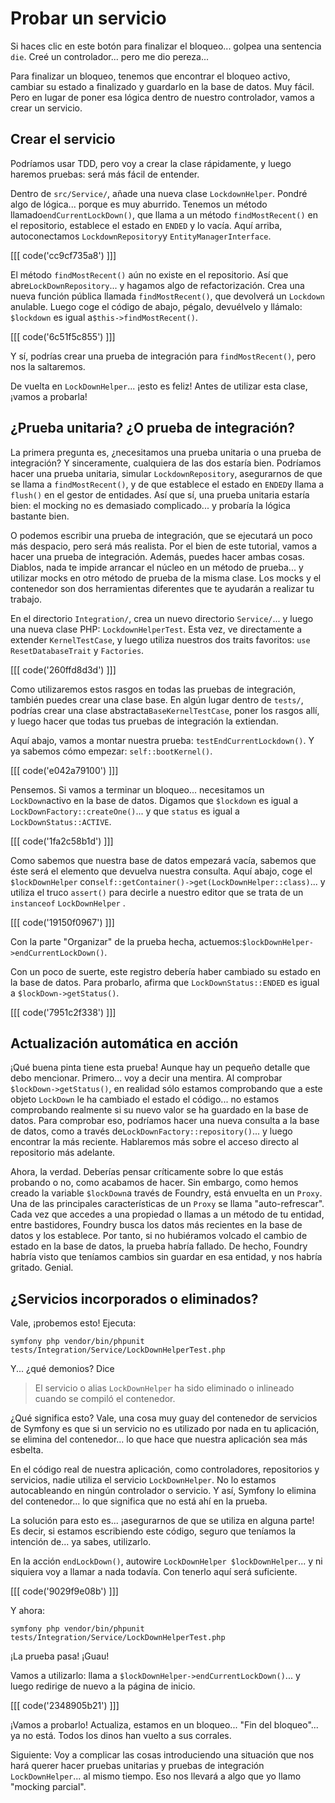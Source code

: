 # Probar un servicio

Si haces clic en este botón para finalizar el bloqueo... golpea una sentencia `die`. Creé un controlador... pero me dio pereza...

Para finalizar un bloqueo, tenemos que encontrar el bloqueo activo, cambiar su estado a finalizado y guardarlo en la base de datos. Muy fácil. Pero en lugar de poner esa lógica dentro de nuestro controlador, vamos a crear un servicio.

## Crear el servicio

Podríamos usar TDD, pero voy a crear la clase rápidamente, y luego haremos pruebas: será más fácil de entender.

Dentro de `src/Service/`, añade una nueva clase `LockdownHelper`. Pondré algo de lógica... porque es muy aburrido. Tenemos un método llamado`endCurrentLockDown()`, que llama a un método `findMostRecent()` en el repositorio, establece el estado en `ENDED` y lo vacía. Aquí arriba, autoconectamos `LockdownRepository`y `EntityManagerInterface`.

[[[ code('cc9cf735a8') ]]]

El método `findMostRecent()` aún no existe en el repositorio. Así que abre`LockDownRepository`... y hagamos algo de refactorización. Crea una nueva función pública llamada `findMostRecent()`, que devolverá un `Lockdown` anulable. Luego coge el código de abajo, pégalo, devuélvelo y llámalo: `$lockdown` es igual a`$this->findMostRecent()`.

[[[ code('6c51f5c855') ]]]

Y sí, podrías crear una prueba de integración para `findMostRecent()`, pero nos la saltaremos.

De vuelta en `LockDownHelper`... ¡esto es feliz! Antes de utilizar esta clase, ¡vamos a probarla!

## ¿Prueba unitaria? ¿O prueba de integración?

La primera pregunta es, ¿necesitamos una prueba unitaria o una prueba de integración? Y sinceramente, cualquiera de las dos estaría bien. Podríamos hacer una prueba unitaria, simular `LockdownRepository`, asegurarnos de que se llama a `findMostRecent()`, y de que establece el estado en `ENDED`y llama a `flush()` en el gestor de entidades. Así que sí, una prueba unitaria estaría bien: el mocking no es demasiado complicado... y probaría la lógica bastante bien.

O podemos escribir una prueba de integración, que se ejecutará un poco más despacio, pero será más realista. Por el bien de este tutorial, vamos a hacer una prueba de integración. Además, puedes hacer ambas cosas. Diablos, nada te impide arrancar el núcleo en un método de prueba... y utilizar mocks en otro método de prueba de la misma clase. Los mocks y el contenedor son dos herramientas diferentes que te ayudarán a realizar tu trabajo.

En el directorio `Integration/`, crea un nuevo directorio `Service/`... y luego una nueva clase PHP: `LockdownHelperTest`. Esta vez, ve directamente a extender `KernelTestCase`, y luego utiliza nuestros dos traits favoritos: `use ResetDatabaseTrait` y `Factories`. 

[[[ code('260ffd8d3d') ]]]

Como utilizaremos estos rasgos en todas las pruebas de integración, también puedes crear una clase base. En algún lugar dentro de `tests/`, podrías crear una clase abstracta`BaseKernelTestCase`, poner los rasgos allí, y luego hacer que todas tus pruebas de integración la extiendan.

Aquí abajo, vamos a montar nuestra prueba: `testEndCurrentLockdown()`. Y ya sabemos cómo empezar: `self::bootKernel()`.

[[[ code('e042a79100') ]]]

Pensemos. Si vamos a terminar un bloqueo... necesitamos un `LockDown`activo en la base de datos. Digamos que `$lockdown` es igual a `LockDownFactory::createOne()`... y que `status` es igual a `LockDownStatus::ACTIVE`.

[[[ code('1fa2c58b1d') ]]]

Como sabemos que nuestra base de datos empezará vacía, sabemos que éste será el elemento que devuelva nuestra consulta. Aquí abajo, coge el `$lockDownHelper` con`self::getContainer()->get(LockDownHelper::class)`... y utiliza el truco `assert()` para decirle a nuestro editor que se trata de un `instanceof` `LockDownHelper` .

[[[ code('19150f0967') ]]]

Con la parte "Organizar" de la prueba hecha, actuemos:`$lockDownHelper->endCurrentLockDown()`.

Con un poco de suerte, este registro debería haber cambiado su estado en la base de datos. Para probarlo, afirma que `LockDownStatus::ENDED` es igual a `$lockDown->getStatus()`.

[[[ code('7951c2f338') ]]]

## Actualización automática en acción

¡Qué buena pinta tiene esta prueba! Aunque hay un pequeño detalle que debo mencionar. Primero... voy a decir una mentira. Al comprobar `$lockDown->getStatus()`, en realidad sólo estamos comprobando que a este objeto `LockDown` le ha cambiado el estado el código... no estamos comprobando realmente si su nuevo valor se ha guardado en la base de datos. Para comprobar eso, podríamos hacer una nueva consulta a la base de datos, como a través de`LockDownFactory::repository()`... y luego encontrar la más reciente. Hablaremos más sobre el acceso directo al repositorio más adelante.

Ahora, la verdad. Deberías pensar críticamente sobre lo que estás probando o no, como acabamos de hacer. Sin embargo, como hemos creado la variable `$lockDown`a través de Foundry, está envuelta en un `Proxy`. Una de las principales características de un `Proxy` se llama "auto-refrescar". Cada vez que accedes a una propiedad o llamas a un método de tu entidad, entre bastidores, Foundry busca los datos más recientes en la base de datos y los establece. Por tanto, si no hubiéramos volcado el cambio de estado en la base de datos, la prueba habría fallado. De hecho, Foundry habría visto que teníamos cambios sin guardar en esa entidad, y nos habría gritado. Genial.

## ¿Servicios incorporados o eliminados?

Vale, ¡probemos esto! Ejecuta:

```terminal
symfony php vendor/bin/phpunit tests/Integration/Service/LockDownHelperTest.php
```

Y... ¿qué demonios? Dice

> El servicio o alias `LockDownHelper` ha sido eliminado o inlineado cuando
> se compiló el contenedor.

¿Qué significa esto? Vale, una cosa muy guay del contenedor de servicios de Symfony es que si un servicio no es utilizado por nada en tu aplicación, se elimina del contenedor... lo que hace que nuestra aplicación sea más esbelta.

En el código real de nuestra aplicación, como controladores, repositorios y servicios, nadie utiliza el servicio `LockDownHelper`. No lo estamos autocableando en ningún controlador o servicio. Y así, Symfony lo elimina del contenedor... lo que significa que no está ahí en la prueba.

La solución para esto es... ¡asegurarnos de que se utiliza en alguna parte! Es decir, si estamos escribiendo este código, seguro que teníamos la intención de... ya sabes, utilizarlo.

En la acción `endLockDown()`, autowire `LockDownHelper $lockDownHelper`... y ni siquiera voy a llamar a nada todavía. Con tenerlo aquí será suficiente.

[[[ code('9029f9e08b') ]]]

Y ahora:

```terminal-silent
symfony php vendor/bin/phpunit tests/Integration/Service/LockDownHelperTest.php
```

¡La prueba pasa! ¡Guau!

Vamos a utilizarlo: llama a `$lockDownHelper->endCurrentLockDown()`... y luego redirige de nuevo a la página de inicio.

[[[ code('2348905b21') ]]]

¡Vamos a probarlo! Actualiza, estamos en un bloqueo... "Fin del bloqueo"... ya no está. Todos los dinos han vuelto a sus corrales.

Siguiente: Voy a complicar las cosas introduciendo una situación que nos hará querer hacer pruebas unitarias y pruebas de integración `LockDownHelper`... al mismo tiempo. Eso nos llevará a algo que yo llamo "mocking parcial".
